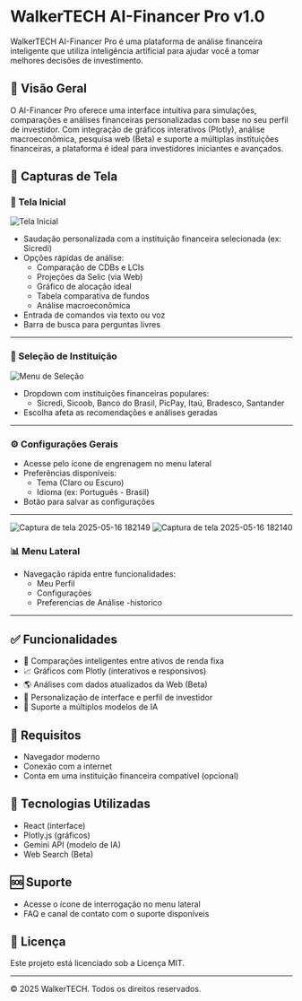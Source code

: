 # WalkerTECH AI-Financer Pro v1.0

WalkerTECH AI-Financer Pro é uma plataforma de análise financeira inteligente que utiliza inteligência artificial para ajudar você a tomar melhores decisões de investimento.

## 🧠 Visão Geral

O AI-Financer Pro oferece uma interface intuitiva para simulações, comparações e análises financeiras personalizadas com base no seu perfil de investidor. Com integração de gráficos interativos (Plotly), análise macroeconômica, pesquisa web (Beta) e suporte a múltiplas instituições financeiras, a plataforma é ideal para investidores iniciantes e avançados.

## 📸 Capturas de Tela

### 📍 Tela Inicial

![Tela Inicial](https://github.com/user-attachments/assets/741d26cf-5dfa-4020-a3c5-3a1d507b7ea1)

- Saudação personalizada com a instituição financeira selecionada (ex: Sicredi)
- Opções rápidas de análise:
  - Comparação de CDBs e LCIs
  - Projeções da Selic (via Web)
  - Gráfico de alocação ideal
  - Tabela comparativa de fundos
  - Análise macroeconômica
- Entrada de comandos via texto ou voz
- Barra de busca para perguntas livres

---

### 🏦 Seleção de Instituição

![Menu de Seleção](https://github.com/user-attachments/assets/cf855b69-f8dc-40fd-846d-3072fa1c199c)

- Dropdown com instituições financeiras populares:
  - Sicredi, Sicoob, Banco do Brasil, PicPay, Itaú, Bradesco, Santander
- Escolha afeta as recomendações e análises geradas

---

### ⚙️ Configurações Gerais

- Acesse pelo ícone de engrenagem no menu lateral
- Preferências disponíveis:
  - Tema (Claro ou Escuro)
  - Idioma (ex: Português - Brasil)
- Botão para salvar as configurações

---
![Captura de tela 2025-05-16 182149](https://github.com/user-attachments/assets/8f504281-bee1-4f8b-83ba-21f8bc837f21)
![Captura de tela 2025-05-16 182140](https://github.com/user-attachments/assets/e0c93390-41c8-4d23-a5ac-d7ef6f2deb66)

### 📊 Menu Lateral

- Navegação rápida entre funcionalidades:
  - Meu Perfil
  - Configurações
  - Preferencias de Análise
  -historico

---

## ✅ Funcionalidades

- 🧮 Comparações inteligentes entre ativos de renda fixa
- 📈 Gráficos com Plotly (interativos e responsivos)
- 🌎 Análises com dados atualizados da Web (Beta)
- 🔄 Personalização de interface e perfil de investidor
- 🤖 Suporte a múltiplos modelos de IA

## 🚀 Requisitos

- Navegador moderno
- Conexão com a internet
- Conta em uma instituição financeira compatível (opcional)

## 🧰 Tecnologias Utilizadas

- React (interface)
- Plotly.js (gráficos)
- Gemini API (modelo de IA)
- Web Search (Beta)

## 🆘 Suporte

- Acesse o ícone de interrogação no menu lateral
- FAQ e canal de contato com o suporte disponíveis

## 📄 Licença

Este projeto está licenciado sob a Licença MIT.

---

© 2025 WalkerTECH. Todos os direitos reservados.
